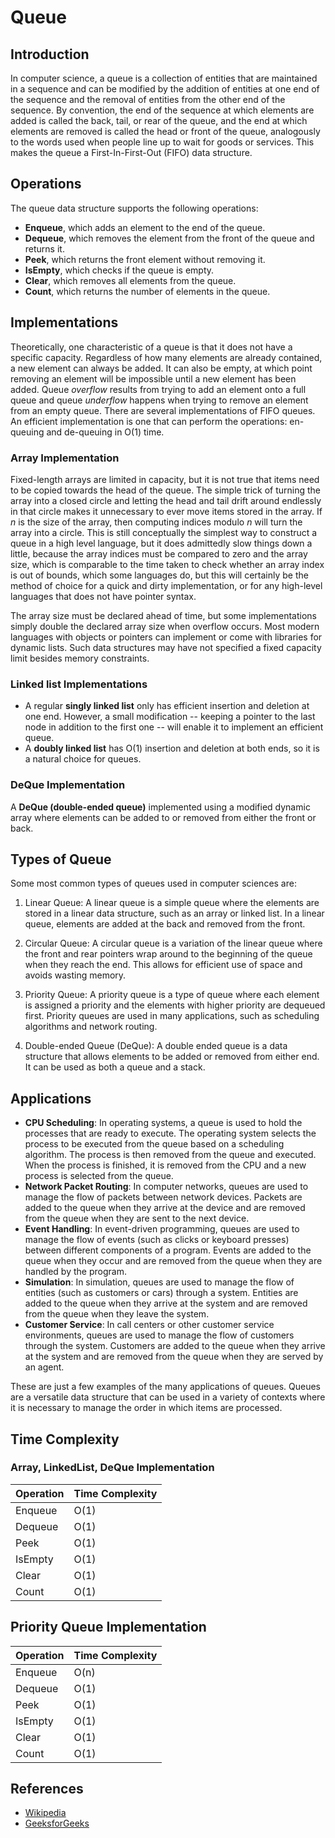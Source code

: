 # Queue

## Introduction
In computer science, a queue is a collection of entities that are maintained in a sequence and can be modified by the addition of entities at one end of the sequence and the removal of entities from the other end of the sequence. By convention, the end of the sequence at which elements are added is called the back, tail, or rear of the queue, and the end at which elements are removed is called the head or front of the queue, analogously to the words used when people line up to wait for goods or services. This makes the queue a First-In-First-Out (FIFO) data structure.

## Operations
The queue data structure supports the following operations:
- **Enqueue**, which adds an element to the end of the queue.
- **Dequeue**, which removes the element from the front of the queue and returns it.
- **Peek**, which returns the front element without removing it.
- **IsEmpty**, which checks if the queue is empty.
- **Clear**, which removes all elements from the queue.
- **Count**, which returns the number of elements in the queue.


## Implementations
Theoretically, one characteristic of a queue is that it does not have a specific capacity. Regardless of how many elements are already contained, a new element can always be added. It can also be empty, at which point removing an element will be impossible until a new element has been added. Queue *overflow* results from trying to add an element onto a full queue and queue *underflow* happens when trying to remove an element from an empty queue. There are several implementations of FIFO queues. An efficient implementation is one that can perform the operations: en-queuing and de-queuing in O(1) time.

### Array Implementation
Fixed-length arrays are limited in capacity, but it is not true that items need to be copied towards the head of the queue. The simple trick of turning the array into a closed circle and letting the head and tail drift around endlessly in that circle makes it unnecessary to ever move items stored in the array. If *n* is the size of the array, then computing indices modulo *n* will turn the array into a circle. This is still conceptually the simplest way to construct a queue in a high level language, but it does admittedly slow things down a little, because the array indices must be compared to zero and the array size, which is comparable to the time taken to check whether an array index is out of bounds, which some languages do, but this will certainly be the method of choice for a quick and dirty implementation, or for any high-level languages that does not have pointer syntax.

The array size must be declared ahead of time, but some implementations simply double the declared array size when overflow occurs. Most modern languages with objects or pointers can implement or come with libraries for dynamic lists. Such data structures may have not specified a fixed capacity limit besides memory constraints.

### Linked list Implementations
- A regular **singly linked list** only has efficient insertion and deletion at one end. However, a small modification -- keeping a pointer to the last node in addition to the first one -- will enable it to implement an efficient queue.
- A **doubly linked list** has O(1) insertion and deletion at both ends, so it is a natural choice for queues.

### DeQue Implementation
A **DeQue (double-ended queue)** implemented using a modified dynamic array where elements can be added to or removed from either the front or back.

## Types of Queue
Some most common types of queues used in computer sciences are:

1. Linear Queue: A linear queue is a simple queue where the elements are stored in a linear data structure, such as an array or linked list. In a linear queue, elements are added at the back and removed from the front.

2. Circular Queue: A circular queue is a variation of the linear queue where the front and rear pointers wrap around to the beginning of the queue when they reach the end. This allows for efficient use of space and avoids wasting memory.

3. Priority Queue: A priority queue is a type of queue where each element is assigned a priority and the elements with higher priority are dequeued first. Priority queues are used in many applications, such as scheduling algorithms and network routing.

4. Double-ended Queue (DeQue): A double ended queue is a data structure that allows elements to be added or removed from either end. It can be used as both a queue and a stack.

## Applications
- **CPU Scheduling**: In operating systems, a queue is used to hold the processes that are ready to execute. The operating system selects the process to be executed from the queue based on a scheduling algorithm. The process is then removed from the queue and executed. When the process is finished, it is removed from the CPU and a new process is selected from the queue.
- **Network Packet Routing**: In computer networks, queues are used to manage the flow of packets between network devices. Packets are added to the queue when they arrive at the device and are removed from the queue when they are sent to the next device.
- **Event Handling**: In event-driven programming, queues are used to manage the flow of events (such as clicks or keyboard presses) between different components of a program. Events are added to the queue when they occur and are removed from the queue when they are handled by the program.
- **Simulation**: In simulation, queues are used to manage the flow of entities (such as customers or cars) through a system. Entities are added to the queue when they arrive at the system and are removed from the queue when they leave the system.
- **Customer Service**: In call centers or other customer service environments, queues are used to manage the flow of customers through the system. Customers are added to the queue when they arrive at the system and are removed from the queue when they are served by an agent.

These are just a few examples of the many applications of queues. Queues are a versatile data structure that can be used in a variety of contexts where it is necessary to manage the order in which items are processed.

## Time Complexity
### Array, LinkedList, DeQue Implementation
| Operation | Time Complexity |
|-----------|-----------------|
| Enqueue   | O(1)            |
| Dequeue   | O(1)            |
| Peek      | O(1)            |
| IsEmpty   | O(1)            |
| Clear     | O(1)            |
| Count     | O(1)            |
## Priority Queue Implementation
| Operation | Time Complexity |
|-----------|-----------------|
| Enqueue   | O(n)            |
| Dequeue   | O(1)            |
| Peek      | O(1)            |
| IsEmpty   | O(1)            |
| Clear     | O(1)            |
| Count     | O(1)            |

## References
- [Wikipedia](https://en.wikipedia.org/wiki/Queue_(abstract_data_type))
- [GeeksforGeeks](https://www.geeksforgeeks.org/queue-data-structure/)
